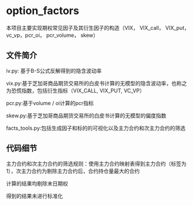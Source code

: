 # option_factors
本项目主要实现期权常见因子及其衍生因子的构造（VIX， VIX_call， VIX_put， vc_vp，pcr_oi， pcr_volume， skew）

## 文件简介
  iv.py: 基于B-S公式反解得到的隐含波动率  
  
  vix.py:基于芝加哥商品期货交易所的白皮书计算的无模型的隐含波动率，也称之为恐慌指数，包括衍生指标（VIX_CALL, VIX_PUT, VC_VP）  
  
  pcr.py:基于volume / oi计算的pcr指标  
  
  skew.py:基于芝加哥商品期货交易所的白皮书计算的无模型的偏度指数  
  
  facts_tools.py:包括生成因子和标的的可视化以及主力合约和次主力合约的筛选  
  

## 代码细节
  主力合约和次主力合约的筛选规则：使用主力合约映射表得到主力合约（标签为1），次主力合约为剔除主力合约后，合约持仓量最大的合约  
  
  计算的结果均剔除末日期权  
  
  得到的结果未进行标准化  
  
